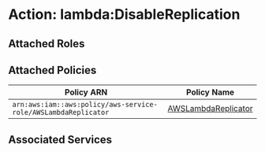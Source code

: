 # Action: lambda:DisableReplication

## Attached Roles

## Attached Policies

| Policy ARN | Policy Name |
|------------|-------------|
| `arn:aws:iam::aws:policy/aws-service-role/AWSLambdaReplicator` | [AWSLambdaReplicator](../policies.md#awslambdareplicator) |

## Associated Services

